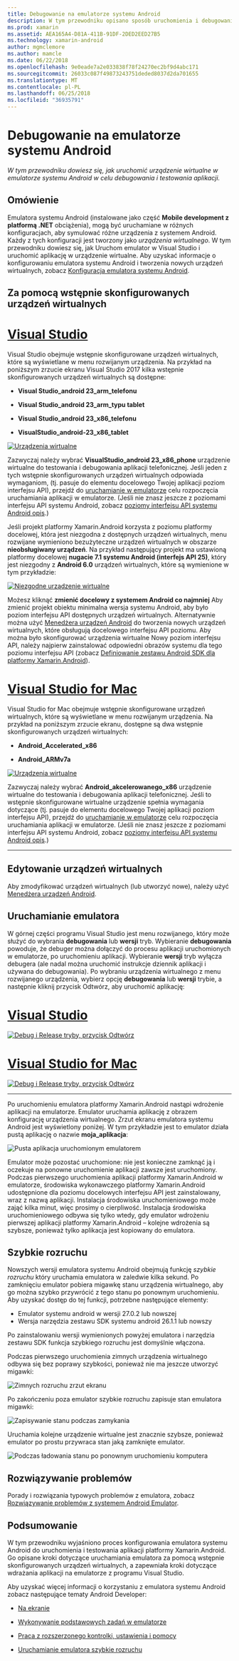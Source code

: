 ```yaml
---
title: Debugowanie na emulatorze systemu Android
description: W tym przewodniku opisano sposób uruchomienia i debugowania aplikacji w programie Visual Studio przy użyciu emulatora systemu Android.
ms.prod: xamarin
ms.assetid: AEA165A4-D81A-411B-91DF-2DED2EED27B5
ms.technology: xamarin-android
author: mgmclemore
ms.author: mamcle
ms.date: 06/22/2018
ms.openlocfilehash: 9e0eade7a2e033838f78f24270ec2bf9d4abc171
ms.sourcegitcommit: 26033c087f49873243751deded8037d2da701655
ms.translationtype: MT
ms.contentlocale: pl-PL
ms.lasthandoff: 06/25/2018
ms.locfileid: "36935791"
---
```

# <a name="debugging-on-the-android-emulator"></a>Debugowanie na emulatorze systemu Android

_W tym przewodniku dowiesz się, jak uruchomić urządzenie wirtualne w emulatorze systemu Android w celu debugowania i testowania aplikacji._

## <a name="overview"></a>Omówienie

Emulatora systemu Android (instalowane jako część **Mobile development z platformą .NET** obciążenia), mogą być uruchamiane w różnych konfiguracjach, aby symulować różne urządzenia z systemem Android. Każdy z tych konfiguracji jest tworzony jako _urządzenia wirtualnego_. W tym przewodniku dowiesz się, jak Uruchom emulator w Visual Studio i uruchomić aplikację w urządzenie wirtualne. Aby uzyskać informacje o konfigurowaniu emulatora systemu Android i tworzenia nowych urządzeń wirtualnych, zobacz [Konfiguracja emulatora systemu Android](~/android/get-started/installation/android-emulator/index.md).


## <a name="using-a-pre-configured-virtual-device"></a>Za pomocą wstępnie skonfigurowanych urządzeń wirtualnych

# <a name="visual-studiotabvswin"></a>[Visual Studio](#tab/vswin)

Visual Studio obejmuje wstępnie skonfigurowane urządzeń wirtualnych, które są wyświetlane w menu rozwijanym urządzenia. Na przykład na poniższym zrzucie ekranu Visual Studio 2017 kilka wstępnie skonfigurowanych urządzeń wirtualnych są dostępne:

-   **Visual Studio\_android 23\_arm\_telefonu**

-   **Visual Studio\_android 23\_arm\_typu tablet**

-   **Visual Studio\_android 23\_x86\_telefonu** 

-   **VisualStudio\_android-23\_x86\_tablet** 

[![Urządzenia wirtualne](debug-on-emulator-images/win/01-virtual-devices-sml.png)](debug-on-emulator-images/win/01-virtual-devices.png#lightbox)

Zazwyczaj należy wybrać **VisualStudio\_android 23\_x86\_phone** urządzenie wirtualne do testowania i debugowania aplikacji telefonicznej. Jeśli jeden z tych wstępnie skonfigurowanych urządzeń wirtualnych odpowiada wymaganiom, (tj. pasuje do elementu docelowego Twojej aplikacji poziom interfejsu API), przejdź do [uruchamianie w emulatorze](#launching) celu rozpoczęcia uruchamiania aplikacji w emulatorze. (Jeśli nie znasz jeszcze z poziomami interfejsu API systemu Android, zobacz [poziomy interfejsu API systemu Android opis](~/android/app-fundamentals/android-api-levels.md).)

Jeśli projekt platformy Xamarin.Android korzysta z poziomu platformy docelowej, która jest niezgodna z dostępnych urządzeń wirtualnych, menu rozwijane wymieniono bezużyteczne urządzeń wirtualnych w obszarze **nieobsługiwany urządzeń**. Na przykład następujący projekt ma ustawioną platformy docelowej **nugacie 7.1 systemu Android (interfejs API 25)**, który jest niezgodny z **Android 6.0** urządzeń wirtualnych, które są wymienione w tym przykładzie:

[![Niezgodne urządzenie wirtualne](debug-on-emulator-images/win/02-incompatible-level-sml.png)](debug-on-emulator-images/win/02-incompatible-level.png#lightbox)

Możesz kliknąć **zmienić docelowy z systemem Android co najmniej** Aby zmienić projekt obiektu minimalna wersja systemu Android, aby było poziom interfejsu API dostępnych urządzeń wirtualnych. Alternatywnie można użyć [Menedżera urządzeń Android](~/android/get-started/installation/android-emulator/device-manager.md) do tworzenia nowych urządzeń wirtualnych, które obsługują docelowego interfejsu API poziomu.
Aby można było skonfigurować urządzenia wirtualne Nowy poziom interfejsu API, należy najpierw zainstalować odpowiedni obrazów systemu dla tego poziomu interfejsu API (zobacz [Definiowanie zestawu Android SDK dla platformy Xamarin.Android](~/android/get-started/installation/android-sdk.md)).

# <a name="visual-studio-for-mactabvsmac"></a>[Visual Studio for Mac](#tab/vsmac)

Visual Studio for Mac obejmuje wstępnie skonfigurowane urządzeń wirtualnych, które są wyświetlane w menu rozwijanym urządzenia. Na przykład na poniższym zrzucie ekranu, dostępne są dwa wstępnie skonfigurowanych urządzeń wirtualnych:

-   **Android\_Accelerated\_x86**

-   **Android\_ARMv7a**

[![Urządzenia wirtualne](debug-on-emulator-images/mac/01-virtual-devices-sml.png)](debug-on-emulator-images/mac/01-virtual-devices.png#lightbox)

Zazwyczaj należy wybrać **Android\_akcelerowanego\_x86** urządzenie wirtualne do testowania i debugowania aplikacji telefonicznej. Jeśli to wstępnie skonfigurowane wirtualne urządzenie spełnia wymagania dotyczące (tj. pasuje do elementu docelowego Twojej aplikacji poziom interfejsu API), przejdź do [uruchamianie w emulatorze](#launching) celu rozpoczęcia uruchamiania aplikacji w emulatorze. (Jeśli nie znasz jeszcze z poziomami interfejsu API systemu Android, zobacz [poziomy interfejsu API systemu Android opis](~/android/app-fundamentals/android-api-levels.md).)

-----

## <a name="editing-virtual-devices"></a>Edytowanie urządzeń wirtualnych

Aby zmodyfikować urządzeń wirtualnych (lub utworzyć nowe), należy użyć [Menedżera urządzeń Android](~/android/get-started/installation/android-emulator/device-manager.md).


<a name="launching" />

## <a name="launching-the-emulator"></a>Uruchamianie emulatora

W górnej części programu Visual Studio jest menu rozwijanego, który może służyć do wybrania **debugowania** lub **wersji** tryb. Wybieranie **debugowania** powoduje, że debuger można dołączyć do procesu aplikacji uruchomionych w emulatorze, po uruchomieniu aplikacji. Wybieranie **wersji** tryb wyłącza debugera (ale nadal można uruchomić instrukcje dziennik aplikacji i używana do debugowania). Po wybraniu urządzenia wirtualnego z menu rozwijanego urządzenia, wybierz opcję **debugowania** lub **wersji** trybie, a następnie kliknij przycisk Odtwórz, aby uruchomić aplikację:

# <a name="visual-studiotabvswin"></a>[Visual Studio](#tab/vswin)

[![Debug i Release tryby, przycisk Odtwórz](debug-on-emulator-images/win/17-debug-release-sml.png)](debug-on-emulator-images/win/17-debug-release.png#lightbox)

# <a name="visual-studio-for-mactabvsmac"></a>[Visual Studio for Mac](#tab/vsmac)

[![Debug i Release tryby, przycisk Odtwórz](debug-on-emulator-images/mac/16-debug-release-sml.png)](debug-on-emulator-images/mac/16-debug-release.png#lightbox)

-----

Po uruchomieniu emulatora platformy Xamarin.Android nastąpi wdrożenie aplikacji na emulatorze. Emulator uruchamia aplikację z obrazem konfigurację urządzenia wirtualnego. Zrzut ekranu emulatora systemu Android jest wyświetlony poniżej. W tym przykładzie jest to emulator działa pustą aplikację o nazwie **moja_aplikacja**:

![Pusta aplikacja uruchomionym emulatorem](debug-on-emulator-images/emulator-running.png)

Emulator może pozostać uruchomione: nie jest konieczne zamknąć ją i oczekuje na ponowne uruchomienie aplikacji zawsze jest uruchomiony. Podczas pierwszego uruchomienia aplikacji platformy Xamarin.Android w emulatorze, środowiska wykonawczego platformy Xamarin.Android udostępnione dla poziomu docelowych interfejsu API jest zainstalowany, wraz z nazwą aplikacji. Instalacja środowiska uruchomieniowego może zająć kilka minut, więc prosimy o cierpliwość. Instalacja środowiska uruchomieniowego odbywa się tylko wtedy, gdy emulator wdrożeniu pierwszej aplikacji platformy Xamarin.Android &ndash; kolejne wdrożenia są szybsze, ponieważ tylko aplikacja jest kopiowany do emulatora.

<a name="quick-boot" />

## <a name="quick-boot"></a>Szybkie rozruchu

Nowszych wersji emulatora systemu Android obejmują funkcję _szybkie rozruchu_ który uruchamia emulatora w zaledwie kilka sekund. Po zamknięciu emulator pobiera migawkę stanu urządzenia wirtualnego, aby go można szybko przywrócić z tego stanu po ponownym uruchomieniu.
Aby uzyskać dostęp do tej funkcji, potrzebne następujące elementy:

-   Emulator systemu android w wersji 27.0.2 lub nowszej
-   Wersja narzędzia zestawu SDK systemu android 26.1.1 lub nowszy

Po zainstalowaniu wersji wymienionych powyżej emulatora i narzędzia zestawu SDK funkcja szybkiego rozruchu jest domyślnie włączona. 

Podczas pierwszego uruchomienia zimnych urządzenia wirtualnego odbywa się bez poprawy szybkości, ponieważ nie ma jeszcze utworzyć migawki:

![Zimnych rozruchu zrzut ekranu](debug-on-emulator-images/cold-boot.png)

Po zakończeniu poza emulator szybkie rozruchu zapisuje stan emulatora migawki:

![Zapisywanie stanu podczas zamykania](debug-on-emulator-images/saving-state.png)

Uruchamia kolejne urządzenie wirtualne jest znacznie szybsze, ponieważ emulator po prostu przywraca stan jaką zamknięte emulator.

![Podczas ładowania stanu po ponownym uruchomieniu komputera](debug-on-emulator-images/loading-state.png)


## <a name="troubleshooting"></a>Rozwiązywanie problemów

Porady i rozwiązania typowych problemów z emulatora, zobacz [Rozwiązywanie problemów z systemem Android Emulator](~/android/get-started/installation/android-emulator/troubleshooting.md).


## <a name="summary"></a>Podsumowanie

W tym przewodniku wyjaśniono proces konfigurowania emulatora systemu Android do uruchomienia i testowania aplikacji platformy Xamarin.Android. Go opisane kroki dotyczące uruchamiania emulatora za pomocą wstępnie skonfigurowanych urządzeń wirtualnych, a zapewniała kroki dotyczące wdrażania aplikacji na emulatorze z programu Visual Studio. 

Aby uzyskać więcej informacji o korzystaniu z emulatora systemu Android zobacz następujące tematy Android Developer:

-   [Na ekranie](https://developer.android.com/studio/run/emulator.html#navigate)

-   [Wykonywanie podstawowych zadań w emulatorze](https://developer.android.com/studio/run/emulator.html#tasks)

-   [Praca z rozszerzonego kontrolki, ustawienia i pomocy](https://developer.android.com/studio/run/emulator.html#extended)

-   [Uruchamianie emulatora szybkie rozruchu](https://developer.android.com/studio/run/emulator#quickboot)
